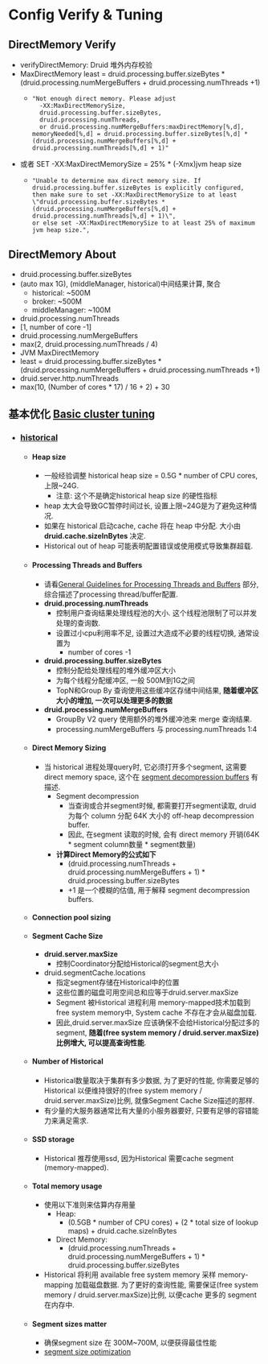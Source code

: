 # Config Verify & Tuning

## DirectMemory Verify
 - verifyDirectMemory: Druid 堆外内存校验
  - MaxDirectMemory least = druid.processing.buffer.sizeBytes * (druid.processing.numMergeBuffers + druid.processing.numThreads +1)
    - ```text
      "Not enough direct memory. Please adjust 
        -XX:MaxDirectMemorySize,
        druid.processing.buffer.sizeBytes,
        druid.processing.numThreads,
        or druid.processing.numMergeBuffers:maxDirectMemory[%,d],
      memoryNeeded[%,d] = druid.processing.buffer.sizeBytes[%,d] * (druid.processing.numMergeBuffers[%,d] + druid.processing.numThreads[%,d] + 1)"
      ```
  - 或者 SET -XX:MaxDirectMemorySize = 25% * (-Xmx)jvm heap size
    - ```text
      "Unable to determine max direct memory size. If druid.processing.buffer.sizeBytes is explicitly configured, 
      then make sure to set -XX:MaxDirectMemorySize to at least \"druid.processing.buffer.sizeBytes * 
      (druid.processing.numMergeBuffers[%,d] + druid.processing.numThreads[%,d] + 1)\", 
      or else set -XX:MaxDirectMemorySize to at least 25% of maximum jvm heap size.",
      ```
## DirectMemory About 
 - druid.processing.buffer.sizeBytes
  - (auto max 1G), (middleManager, historical)中间结果计算, 聚合
    - historical: ~500M
    - broker: ~500M
    - middleManager: ~100M
 - druid.processing.numThreads
  - [1, number of core -1]
 - druid.processing.numMergeBuffers
  - max(2, druid.processing.numThreads / 4)
 - JVM MaxDirectMemory
  - least = druid.processing.buffer.sizeBytes * (druid.processing.numMergeBuffers + druid.processing.numThreads +1)
 - druid.server.http.numThreads
  - max(10, (Number of cores * 17) / 16 + 2) + 30
  
## 基本优化 [Basic cluster tuning](https://druid.apache.org/docs/latest/operations/basic-cluster-tuning.html)
- ### [historical](https://druid.apache.org/docs/latest/operations/basic-cluster-tuning.html#historical)
  - #### Heap size
    - 一般经验调整 historical heap size = 0.5G * number of CPU cores, 上限~24G.
      - 注意: 这个不是确定historical heap size 的硬性指标
    - heap 太大会导致GC暂停时间过长, 设置上限~24G是为了避免这种情况.
    - 如果在 historical 启动cache, cache 将在 heap 中分配. 大小由 **druid.cache.sizeInBytes** 决定.
    - Historical out of heap 可能表明配置错误或使用模式导致集群超载.
  - #### Processing Threads and Buffers
    - 请看[General Guidelines for Processing Threads and Buffers](https://druid.apache.org/docs/latest/operations/basic-cluster-tuning.html#processing-threads-buffers) 部分,综合描述了processing thread/buffer配置.
    - **druid.processing.numThreads**
      - 控制用户查询结果处理线程池的大小. 这个线程池限制了可以并发处理的查询数.
      - 设置过小cpu利用率不足, 设置过大造成不必要的线程切换, 通常设置为
        - number of cores -1
    - **druid.processing.buffer.sizeBytes** 
      - 控制分配给处理线程的堆外缓冲区大小
      - 为每个线程分配缓冲区, 一般 500M到1G之间
      - TopN和Group By 查询使用这些缓冲区存储中间结果, **随着缓冲区大小的增加, 一次可以处理更多的数据**
    - **druid.processing.numMergeBuffers**
      - GroupBy V2 query 使用额外的堆外缓冲池来 merge 查询结果.
      - processing.numMergeBuffers 与 processing.numThreads 1:4
  - #### Direct Memory Sizing
    - 当 historical 进程处理query时, 它必须打开多个segment, 这需要 direct memory space, 这个在 [segment decompression buffers](https://druid.apache.org/docs/latest/operations/basic-cluster-tuning.html#segment-decompression) 有描述.
      - Segment decompression
        - 当查询或合并segment时候, 都需要打开segment读取, druid 为每个 column 分配 64K 大小的 off-heap decompression buffer.
        - 因此, 在segment 读取的时候, 会有 direct memory 开销(64K * segment column数量 * segment数量)
      - **计算Direct Memory的公式如下**
        - (druid.processing.numThreads + druid.processing.numMergeBuffers + 1) * druid.processing.buffer.sizeBytes
        - +1 是一个模糊的估值, 用于解释 segment decompression buffers.
  - #### Connection pool sizing
  - #### Segment Cache Size
    - **druid.server.maxSize**
      - 控制Coordinator分配给Historical的segment总大小
    - druid.segmentCache.locations
      - 指定segment存储在Historical中的位置
      - 这些位置的磁盘可用空间总和应等于druid.server.maxSize
      - Segment 被Historical 进程利用 memory-mapped技术加载到 free system memory中, System cache 不存在才会从磁盘加载.
      - 因此,druid.server.maxSize 应该确保不会给Historical分配过多的segment, **随着(free system memory / druid.server.maxSize)比例增大, 可以提高查询性能**.
  - #### Number of Historical
    - Historical数量取决于集群有多少数据, 为了更好的性能, 你需要足够的 Historical 以便维持很好的(free system memory / druid.server.maxSize)比例, 就像Segment Cache Size描述的那样.
    - 有少量的大服务器通常比有大量的小服务器要好, 只要有足够的容错能力来满足需求.
  - #### SSD storage
    - Historical 推荐使用ssd, 因为Historical 需要cache segment (memory-mapped).
  - #### Total memory usage
    - 使用以下准则来估算内存用量
      - Heap:
        - (0.5GB * number of CPU cores) + (2 * total size of lookup maps) + druid.cache.sizeInBytes
      - Direct Memory:
        - (druid.processing.numThreads + druid.processing.numMergeBuffers + 1) * druid.processing.buffer.sizeBytes
    - Historical 将利用 available free system memory 采样 memory-mapping 加载磁盘数据. 为了更好的查询性能, 需要保证(free system memory / druid.server.maxSize)比例, 以便cache 更多的 segment 在内存中.
  - #### Segment sizes matter
    - 确保segment size 在 300M~700M, 以便获得最佳性能
    - [segment size optimization](https://druid.apache.org/docs/latest/operations/segment-optimization.html)